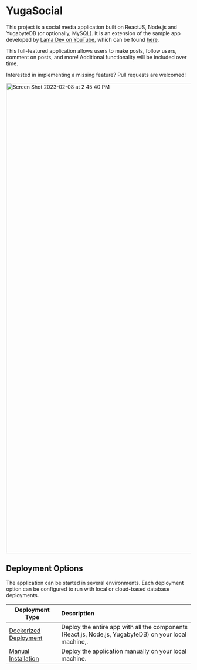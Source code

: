 # YugaSocial

This project is a social media application built on ReactJS, Node.js and YugabyteDB (or optionally, MySQL). It is an extension of the sample app developed by [Lama Dev on YouTube](https://www.youtube.com/watch?v=1EuNnZEp2sQ), which can be found [here](https://github.com/safak/youtube2022/tree/social-app).

This full-featured application allows users to make posts, follow users, comment on posts, and more! Additional functionality will be included over time.

Interested in implementing a missing feature? Pull requests are welcomed!

<img width="1281" alt="Screen Shot 2023-02-08 at 2 45 40 PM" src="https://user-images.githubusercontent.com/2041330/217876459-b328d54b-59f5-4e1c-80a4-5f37345ae8bb.png">

## Deployment Options

The application can be started in several environments. Each deployment option can be configured to run with local or cloud-based database deployments.

| Deployment Type                                     | Description                                                                                           |
| --------------------------------------------------- | :---------------------------------------------------------------------------------------------------- |
| [Dockerized Deployment](local_deployment_docker.md) | Deploy the entire app with all the components (React.js, Node.js, YugabyteDB) on your local machine,. |
| [Manual Installation](local_deployment.md)          | Deploy the application manually on your local machine.                                                |
